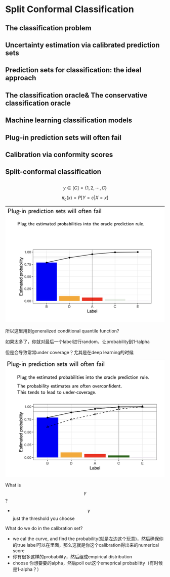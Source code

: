 # Split Conformal Classification

## The classification problem





## Uncertainty estimation via calibrated prediction sets





## Prediction sets for classification: the ideal approach





## The classification oracle& The conservative classification oracle



## Machine learning classification models







## Plug-in prediction sets will often fail





## Calibration via conformity scores



## Split-conformal classification









##







$$y \in [C] = \{1, 2, \cdots, C\}$$

$$\pi_c(x) = P[Y= c | X= x]$$

![](<../../../.gitbook/assets/Screenshot 2023-06-04 at 1.50.49 PM.png>)





所以这里用到generalized conditional quantile function?





如果太多了，你就对最后一个label进行random，让probability到1-\alpha

但是会导致常常under coverage？尤其是在deep learning的时候

![](<../../../.gitbook/assets/Screenshot 2023-06-04 at 1.57.58 PM.png>)







What is $$\gamma$$?

* $$\gamma$$ just the threshold you choose

What do we do in the calibration set?

* we cal the curve, and find the probability(就是左边这个玩意)，然后确保你的true label可以在里面，那么这就是你这个calibration得出来的numerical score
* 你有很多这样的probability，然后组成empirical distribution
* choose 你想要要的alpha，然后poll out这个emeprical probabiltty（有时候是1-alpha？）





